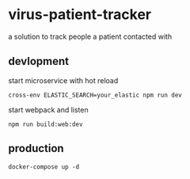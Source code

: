 # virus-patient-tracker

a solution to track people a patient contacted with

## devlopment

start microservice with hot reload

```
cross-env ELASTIC_SEARCH=your_elastic npm run dev
```

start webpack and listen

```
npm run build:web:dev 
```


## production 

```
docker-compose up -d
```
